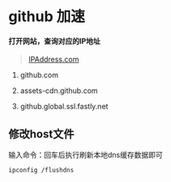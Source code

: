 # github 加速

#### 打开网站，查询对应的IP地址

> [IPAddress.com](https://www.ipaddress.com/)

1. github.com 

2. assets-cdn.github.com 

3. github.global.ssl.fastly.net

## 修改host文件

[路径]:C:\Windows\System32\drivers\etc	"文件路径"

输入命令：回车后执行刷新本地dns缓存数据即可

```sh
ipconfig /flushdns
```